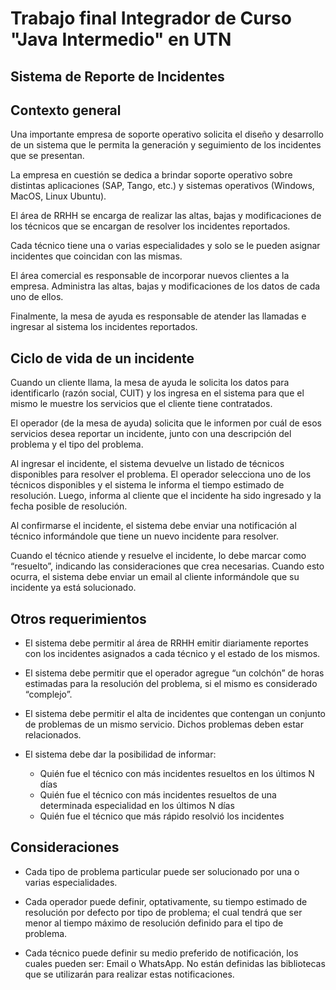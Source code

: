 # **Trabajo final Integrador de Curso "Java Intermedio" en UTN**

## Sistema de Reporte de Incidentes

## Contexto general

Una importante empresa de soporte operativo solicita el diseño y desarrollo de un sistema
que le permita la generación y seguimiento de los incidentes que se presentan.

La empresa en cuestión se dedica a brindar soporte operativo sobre distintas aplicaciones
(SAP, Tango, etc.) y sistemas operativos (Windows, MacOS, Linux Ubuntu).

El área de RRHH se encarga de realizar las altas, bajas y modificaciones de los técnicos que se
encargan de resolver los incidentes reportados.

Cada técnico tiene una o varias especialidades y solo se le pueden asignar incidentes que
coincidan con las mismas.

El área comercial es responsable de incorporar nuevos clientes a la empresa. Administra las
altas, bajas y modificaciones de los datos de cada uno de ellos.

Finalmente, la mesa de ayuda es responsable de atender las llamadas e ingresar al sistema los
incidentes reportados.

## Ciclo de vida de un incidente

Cuando un cliente llama, la mesa de ayuda le solicita los datos para identificarlo (razón social,
CUIT) y los ingresa en el sistema para que el mismo le muestre los servicios que el cliente
tiene contratados.

El operador (de la mesa de ayuda) solicita que le informen por cuál de esos servicios desea
reportar un incidente, junto con una descripción del problema y el tipo del problema.

Al ingresar el incidente, el sistema devuelve un listado de técnicos disponibles para resolver el
problema. El operador selecciona uno de los técnicos disponibles y el sistema le informa el
tiempo estimado de resolución. Luego, informa al cliente que el incidente ha sido ingresado y
la fecha posible de resolución.

Al confirmarse el incidente, el sistema debe enviar una notificación al técnico informándole
que tiene un nuevo incidente para resolver.

Cuando el técnico atiende y resuelve el incidente, lo debe marcar como “resuelto”, indicando
las consideraciones que crea necesarias. Cuando esto ocurra, el sistema debe enviar un email
al cliente informándole que su incidente ya está solucionado.

## Otros requerimientos
* El sistema debe permitir al área de RRHH emitir diariamente reportes con los
incidentes asignados a cada técnico y el estado de los mismos.

* El sistema debe permitir que el operador agregue “un colchón” de horas estimadas
para la resolución del problema, si el mismo es considerado “complejo”.

* El sistema debe permitir el alta de incidentes que contengan un conjunto de
problemas de un mismo servicio. Dichos problemas deben estar relacionados.

* El sistema debe dar la posibilidad de informar:
  * Quién fue el técnico con más incidentes resueltos en los últimos N días
  * Quién fue el técnico con más incidentes resueltos de una determinada
    especialidad en los últimos N días
  * Quién fue el técnico que más rápido resolvió los incidentes

## Consideraciones

* Cada tipo de problema particular puede ser solucionado por una o varias
especialidades.

* Cada operador puede definir, optativamente, su tiempo estimado de resolución por
defecto por tipo de problema; el cual tendrá que ser menor al tiempo máximo de
resolución definido para el tipo de problema.

* Cada técnico puede definir su medio preferido de notificación, los cuales pueden ser:
Email o WhatsApp. No están definidas las bibliotecas que se utilizarán para realizar
estas notificaciones.

